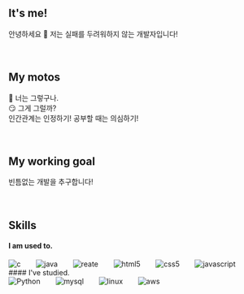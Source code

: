 ## It's me!
안녕하세요 👋
저는 실패를 두려워하지 않는 개발자입니다!
<br />
<br />
<br />
## My motos
🙂 너는 그렇구나.<br />
😏 그게 그럴까?<br />
인간관계는 인정하기! 공부할 때는 의심하기!
<br />
<br />
<br />
## My working goal
빈틈없는 개발을 추구합니다!
<br />
<br />
<br />
## Skills
#### I am used to.
<div style="display:flex;gap:30px;flex-wrap:wrap;">
  <img alt="c" src="https://img.shields.io/badge/c++-00599C?style=for-the-badge&logo=c%2B%2B&logoColor=white">
  <img alt="java" src="https://img.shields.io/badge/java-007396?style=for-the-badge&logo=java&logoColor=white"> 
  <img alt="reate" src="https://img.shields.io/badge/react-61DAFB?style=for-the-badge&logo=react&logoColor=black">
  <img alt="html5" src="https://img.shields.io/badge/html5-E34F26?style=for-the-badge&logo=html5&logoColor=white"> 
  <img alt="css5" src="https://img.shields.io/badge/css-1572B6?style=for-the-badge&logo=css3&logoColor=white"> 
  <img alt="javascript" src="https://img.shields.io/badge/javascript-F7DF1E?style=for-the-badge&logo=javascript&logoColor=black"> 
</div>
#### I've studied.
<div style="display:flex;gap:30px;flex-wrap:wrap;">
  <img alt="Python" src ="https://img.shields.io/badge/python-13384d?&style=for-the-badge&logo=pytHon&logoColor=white"/>
  <img alt="mysql" src="https://img.shields.io/badge/mysql-4479A1?style=for-the-badge&logo=mysql&logoColor=white"> 
  <img alt="linux" src="https://img.shields.io/badge/linux-FCC624?style=for-the-badge&logo=linux&logoColor=black"> 
  <img alt="aws" src="https://img.shields.io/badge/aws-232F3E?style=for-the-badge&logo=amazon&logoColor=white">
</div>
<br />
<br />
<br />

